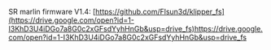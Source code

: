 SR marlin firmware V1.4: [https://github.com/Flsun3d/klipper_fs](https://drive.google.com/open?id=1-I3KhD3U4iDGo7a8G0c2xGFsdYyhHnGb&usp=drive_fs)https://drive.google.com/open?id=1-I3KhD3U4iDGo7a8G0c2xGFsdYyhHnGb&usp=drive_fs
